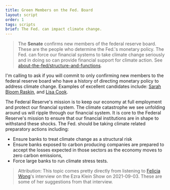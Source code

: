 ```yaml
---
title: Green Members on the Fed. Board
layout: script
order: 1
tags: scripts
brief: The Fed. can impact climate change.
---
```


> The **Senate** confirms new members of the federal reserve board.
> These are the people who determine the Fed.'s monetary policy.  The
> Fed. can force our financial systems to take climate change
> seriously and in doing so can provide financial support for climate
> action.  See [about-the-fed/structure-and-functions][].

[about-the-fed/structure-and-functions]: https://www.federalreserveeducation.org/about-the-fed/structure-and-functions

I'm calling to ask if you will commit to only confirming new members
to the federal reserve board who have a history of directing monetary
policy to address climate change.  Examples of excellent candidates
include: [Sarah Bloom Raskin][], and [Lisa Cook][].

[Sarah Bloom Raskin]: https://en.wikipedia.org/wiki/Sarah_Bloom_Raskin
[Lisa Cook]: https://en.wikipedia.org/wiki/Lisa_D._Cook

The Federal Reserve's mission is to keep our economy at full
employment and protect our financial system.  The climate catastrophe
we see unfolding around us will ripple through our financial system.
It is core to the Federal Reserve's mission to ensure that our
financial institutions are in shape to withstand these shocks.  The
Fed. should be taking climate related preparatory actions including:
- Ensure banks to treat climate change as a structural risk
- Ensure banks exposed to carbon producing companies are prepared to
  accept the losses expected in those sectors as the economy moves to
  zero carbon emissions,
- Force large banks to run climate stress tests.

> Attribution: This topic comes pretty directly from listening to
> [Felicia Wong][]'s interview on the Ezra Klein Show on 2021-09-03.
> These are some of her suggestions from that interview.

[Felicia Wong]: https://rooseveltinstitute.org/authors/felicia-wong/
